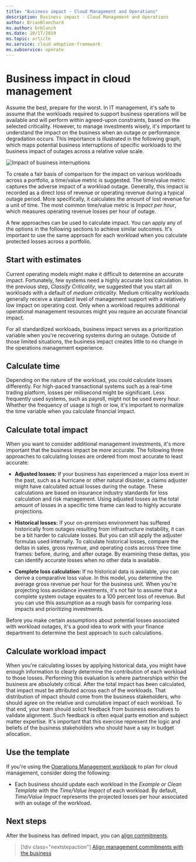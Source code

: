 ```yaml
---
title: "Business impact - Cloud Management and Operations"
description: Business impact - Cloud Management and Operations
author: BrianBlanchard
ms.author: brblanch
ms.date: 10/17/2019
ms.topic: article
ms.service: cloud-adoption-framework
ms.subservice: operate
---
```


# Business impact in cloud management

Assume the best, prepare for the worst. In IT management, it's safe to assume that the workloads required to support business operations will be available and will perform within agreed-upon constraints, based on the selected criticality. However, to manage investments wisely, it's important to understand the impact on the business when an outage or performance degradation occurs. This importance is illustrated in the following graph, which maps potential business interruptions of specific workloads to the business impact of outages across a relative value scale.

![Impact of business interruptions](../../_images/manage/time-value-impact.png)

To create a fair basis of comparison for the impact on various workloads across a portfolio, a time/value metric is suggested. The time/value metric captures the adverse impact of a workload outage. Generally, this impact is recorded as a direct loss of revenue or operating revenue during a typical outage period. More specifically, it calculates the amount of lost revenue for a unit of time. The most common time/value metric is *Impact per hour*, which measures operating revenue losses per hour of outage.

A few approaches can be used to calculate impact. You can apply any of the options in the following sections to achieve similar outcomes. It's important to use the same approach for each workload when you calculate protected losses across a portfolio.

## Start with estimates

Current operating models might make it difficult to determine an accurate impact. Fortunately, few systems need a highly accurate loss calculation. In the previous step, *Classify Criticality*, we suggested that you start all workloads with a default of *medium criticality*. Medium criticality workloads generally receive a standard level of management support with a relatively low impact on operating cost. Only when a workload requires additional operational management resources might you require an accurate financial impact.

For all standardized workloads, business impact serves as a prioritization variable when you're recovering systems during an outage. Outside of those limited situations, the business impact creates little to no change in the operations management experience.

## Calculate time

Depending on the nature of the workload, you could calculate losses differently. For high-paced transactional systems such as a real-time trading platform, losses per millisecond might be significant. Less frequently used systems, such as payroll, might not be used every hour. Whether the frequency of usage is high or low, it's important to normalize the time variable when you calculate financial impact.

## Calculate total impact

When you want to consider additional management investments, it's more important that the business impact be more accurate. The following three approaches to calculating losses are ordered from most accurate to least accurate:

- **Adjusted losses:** If your business has experienced a major loss event in the past, such as a hurricane or other natural disaster, a claims adjuster might have calculated actual losses during the outage. These calculations are based on insurance industry standards for loss calculation and risk management. Using adjusted losses as the total amount of losses in a specific time frame can lead to highly accurate projections.

- **Historical losses:** If your on-premises environment has suffered historically from outages resulting from infrastructure instability, it can be a bit harder to calculate losses. But you can still apply the adjuster formulas used internally. To calculate historical losses, compare the deltas in sales, gross revenue, and operating costs across three time frames: before, during, and after outage. By examining these deltas, you can identify accurate losses when no other data is available.

- **Complete loss calculation:** If no historical data is available, you can derive a comparative loss value. In this model, you determine the average gross revenue per hour for the business unit. When you're projecting loss avoidance investments, it's not fair to assume that a complete system outage equates to a 100 percent loss of revenue. But you can use this assumption as a rough basis for comparing loss impacts and prioritizing investments.

Before you make certain assumptions about potential losses associated with workload outages, it's a good idea to work with your finance department to determine the best approach to such calculations.

## Calculate workload impact

When you're calculating losses by applying historical data, you might have enough information to clearly determine the contribution of each workload to those losses. Performing this evaluation is where partnerships within the business are absolutely critical. After the total impact has been calculated, that impact must be attributed across each of the workloads. That distribution of impact should come from the business stakeholders, who should agree on the relative and cumulative impact of each workload. To that end, your team should solicit feedback from business executives to validate alignment. Such feedback is often equal parts emotion and subject matter expertise. It's important that this exercise represent the logic and beliefs of the business stakeholders who should have a say in budget allocation.

## Use the template

If you're using the [Operations Management workbook](https://raw.githubusercontent.com/microsoft/CloudAdoptionFramework/master/manage/opsmanagementworkbook.xlsx) to plan for cloud management, consider doing the following:

- Each business should update each workload in the *Example* or *Clean Template* with the *Time/Value Impact* of each workload. By default, *Time/Value Impact* represents the projected losses per hour associated with an outage of the workload.

## Next steps

After the business has defined impact, you can [align commitments](./commitment.md).

> [!div class="nextstepaction"]
> [Align management commitments with the business](./commitment.md)
